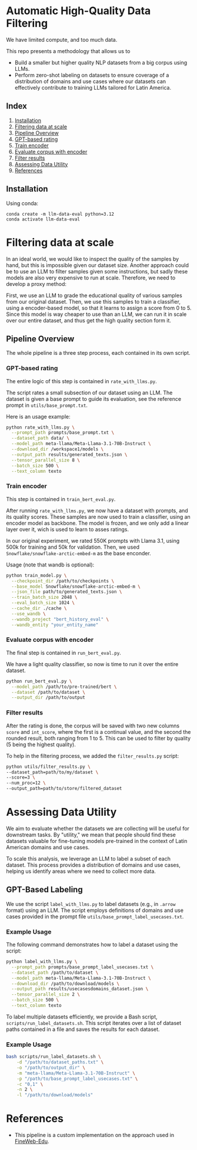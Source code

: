 # Automatic High-Quality Data Filtering

We have limited compute, and too much data.

This repo presents a methodology that allows us to
- Build a smaller but higher quality NLP datasets from a big corpus using LLMs.
- Perform zero-shot labeling on datasets to ensure coverage of a distribution of domains and use cases where our datasets can effectively contribute to training LLMs tailored for Latin America.

## Index

1. [Installation](#installation)
2. [Filtering data at scale](#filtering-data-at-scale)
3. [Pipeline Overview](#pipeline-overview)
  1. [GPT-based rating](#gpt-based-rating)
  2. [Train encoder](#train-encoder)
  3. [Evaluate corpus with encoder](#evaluate-corpus-with-encoder)
4. [Filter results](#filter-results)
5. [Assessing Data Utility](#assessing-data-utility)
6. [References](#references)


## Installation

Using conda:

```terminal
conda create -m llm-data-eval python=3.12
conda activate llm-data-eval
```

# Filtering data at scale

In an ideal world, we would like to inspect the quality of the samples by hand, but this is impossible given our dataset size. Another approach could be to use an LLM to filter samples given some instructions, but sadly these models are also very expensive to run at scale. Therefore, we need to develop a proxy method:

First, we use an LLM to grade the educational quality of various samples from our original dataset. Then, we use this samples to train a classifier, using a encoder-based model, so that it learns to assign a score from 0 to 5. Since this model is way cheaper to use than an LLM, we can run it in scale over our entire dataset, and thus get the high quality section form it.

## Pipeline Overview

The whole pipeline is a three step process, each contained in its own script.


### GPT-based rating

The entire logic of this step is contained in `rate_with_llms.py`.

The script rates a small subsection of our dataset using an LLM. The dataset is given a base prompt to guide its evaluation, see the reference prompt in `utils/base_prompt.txt`.

Here is an usage example:

```bash
python rate_with_llms.py \
  --prompt_path prompts/base_prompt.txt \
  --dataset_path data/ \
  --model_path meta-llama/Meta-Llama-3.1-70B-Instruct \
  --download_dir /workspace1/models \
  --output_path results/generated_texts.json \
  --tensor_parallel_size 8 \
  --batch_size 500 \
  --text_column texto
```

### Train encoder

This step is contained in `train_bert_eval.py`.

After running `rate_with_llms.py`, we now have a dataset with prompts, and its quality scores. These samples are now used to train a classifier, using an encoder model as backbone. The model is frozen, and we only add a linear layer over it, wich is used to learn to asses ratings.

In our original experiment, we rated 550K prompts with Llama 3.1, using 500k for training and 50k for validation. Then, we used `Snowflake/snowflake-arctic-embed-m` as the base enconder.

Usage (note that wandb is optional):
```bash
python train_model.py \
  --checkpoint_dir /path/to/checkpoints \
  --base_model Snowflake/snowflake-arctic-embed-m \
  --json_file path/to/generated_texts.json \
  --train_batch_size 2048 \
  --eval_batch_size 1024 \
  --cache_dir ./cache \
  --use_wandb \
  --wandb_project "bert_history_eval" \
  --wandb_entity "your_entity_name"
```

### Evaluate corpus with encoder

The final step is contained in `run_bert_eval.py`.

We have a light quality classifier, so now is time to run it over the entire dataset.

```bash
python run_bert_eval.py \
  --model_path /path/to/pre-trained/bert \
  --dataset /path/to/dataset \
  --output_dir /path/to/output
```

### Filter results

After the rating is done, the corpus will be saved with two new columns `score` and `int_score`, where the first is a continual value, and the second the rounded result, both ranging from 1 to 5. This can be used to filter by quality (5 being the highest quality).

To help in the filtering process, we added the `filter_results.py` script:

```bash
python utils/filter_results.py \
--dataset_path=path/to/my/dataset \
--score=3 \
--num_proc=12 \
--output_path=path/to/store/filtered_dataset
```

# Assessing Data Utility

We aim to evaluate whether the datasets we are collecting will be useful for downstream tasks. By "utility," we mean that people should find these datasets valuable for fine-tuning models pre-trained in the context of Latin American domains and use cases.

To scale this analysis, we leverage an LLM to label a subset of each dataset. This process provides a distribution of domains and use cases, helping us identify areas where we need to collect more data.

## GPT-Based Labeling

We use the script `label_with_llms.py` to label datasets (e.g., in `.arrow` format) using an LLM. The script employs definitions of domains and use cases provided in the prompt file `utils/base_prompt_label_usecases.txt`.

### Example Usage

The following command demonstrates how to label a dataset using the script:

```bash
python label_with_llms.py \
  --prompt_path prompts/base_prompt_label_usecases.txt \
  --dataset_path /path/to/dataset \
  --model_path meta-llama/Meta-Llama-3.1-70B-Instruct \
  --download_dir /path/to/download/models \
  --output_path results/usecasesdomains_dataset.json \
  --tensor_parallel_size 2 \
  --batch_size 500 \
  --text_column texto
```

To label multiple datasets efficiently, we provide a Bash script, `scripts/run_label_datasets.sh`. This script iterates over a list of dataset paths contained in a file and saves the results for each dataset.

### Example Usage

```bash
bash scripts/run_label_datasets.sh \
    -d "/path/to/dataset_paths.txt" \
    -o "/path/to/output_dir" \
    -m "meta-llama/Meta-Llama-3.1-70B-Instruct" \
    -p "/path/to/base_prompt_label_usecases.txt" \
    -c "0,1" \
    -n 2 \
    -l "/path/to/download/models"
```

# References

- This pipeline is a custom implementation on the approach used in [FineWeb-Edu](https://huggingface.co/spaces/HuggingFaceFW/blogpost-fineweb-v1).
